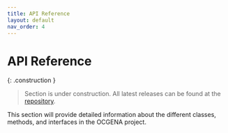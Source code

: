 ```yaml
---
title: API Reference
layout: default
nav_order: 4
---
```


# API Reference

{: .construction }
> Section is under construction. All latest releases can be found at the [repository](https://github.com/MisterPotz/ocgena).


This section will provide detailed information about the different classes, methods, and interfaces in the OCGENA project.
